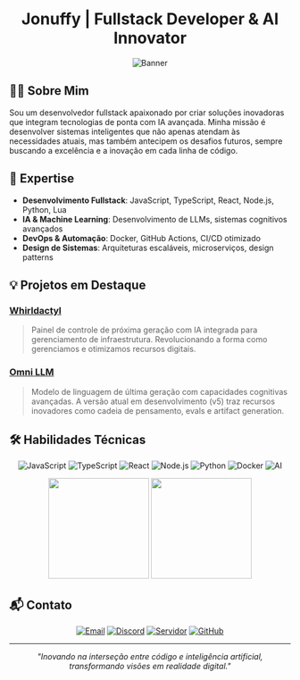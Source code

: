 <h1 align="center">Jonuffy | Fullstack Developer & AI Innovator</h1>

<p align="center">
  <img src="https://img.shields.io/badge/Transformando%20Ideias%20em%20Realidade%20Digital-333333?style=for-the-badge&logo=data:image/svg+xml;base64,PHN2ZyB4bWxucz0iaHR0cDovL3d3dy53My5vcmcvMjAwMC9zdmciIHZpZXdCb3g9IjAgMCAyNCAyNCI+PHBhdGggZmlsbD0iI2ZmZiIgZD0iTTEyIDJMMi41IDEzLjVoNnY4aDdWMTMuNWg2TDEyIDJ6Ii8+PC9zdmc+" alt="Banner">
</p>

## 👨‍💻 Sobre Mim

Sou um desenvolvedor fullstack apaixonado por criar soluções inovadoras que integram tecnologias de ponta com IA avançada. Minha missão é desenvolver sistemas inteligentes que não apenas atendam às necessidades atuais, mas também antecipem os desafios futuros, sempre buscando a excelência e a inovação em cada linha de código.

## 🚀 Expertise

- **Desenvolvimento Fullstack**: JavaScript, TypeScript, React, Node.js, Python, Lua
- **IA & Machine Learning**: Desenvolvimento de LLMs, sistemas cognitivos avançados
- **DevOps & Automação**: Docker, GitHub Actions, CI/CD otimizado
- **Design de Sistemas**: Arquiteturas escaláveis, microserviços, design patterns

## 💡 Projetos em Destaque

### [Whirldactyl](https://github.com/jonuffykk/whirldactyl)
> Painel de controle de próxima geração com IA integrada para gerenciamento de infraestrutura. Revolucionando a forma como gerenciamos e otimizamos recursos digitais.

### [Omni LLM](https://github.com/jonuffykk/omni-llm-v1)
> Modelo de linguagem de última geração com capacidades cognitivas avançadas. A versão atual em desenvolvimento (v5) traz recursos inovadores como cadeia de pensamento, evals e artifact generation.

## 🛠️ Habilidades Técnicas

<p align="center">
  <img src="https://img.shields.io/badge/-JavaScript-F7DF1E?style=for-the-badge&logo=javascript&logoColor=black" alt="JavaScript">
  <img src="https://img.shields.io/badge/-TypeScript-3178C6?style=for-the-badge&logo=typescript&logoColor=white" alt="TypeScript">
  <img src="https://img.shields.io/badge/-React-61DAFB?style=for-the-badge&logo=react&logoColor=black" alt="React">
  <img src="https://img.shields.io/badge/-Node.js-339933?style=for-the-badge&logo=node.js&logoColor=white" alt="Node.js">
  <img src="https://img.shields.io/badge/-Python-3776AB?style=for-the-badge&logo=python&logoColor=white" alt="Python">
  <img src="https://img.shields.io/badge/-Docker-2496ED?style=for-the-badge&logo=docker&logoColor=white" alt="Docker">
  <img src="https://img.shields.io/badge/-AI-FF6F61?style=for-the-badge&logo=ai&logoColor=white" alt="AI">
</p>

<div align="center">
  <img height="180em" src="https://github-readme-stats.vercel.app/api?username=Jonuffykk&show_icons=true&theme=react&include_all_commits=true&count_private=true&hide_border=true"/>
  <img height="180em" src="https://github-readme-stats.vercel.app/api/top-langs/?username=Jonuffykk&layout=compact&langs_count=8&theme=react&hide_border=true"/>
</div>

## 📬 Contato

<p align="center">
  <a href="mailto:jonuffycontato@gmail.com"><img src="https://img.shields.io/badge/-Email-D14836?style=for-the-badge&logo=gmail&logoColor=white" alt="Email"></a>
  <a href="https://discordapp.com/users/Jonuffykk"><img src="https://img.shields.io/badge/-Discord-7289DA?style=for-the-badge&logo=discord&logoColor=white" alt="Discord"></a>
  <a href="https://discord.gg/houzz"><img src="https://img.shields.io/badge/-Servidor-7289DA?style=for-the-badge&logo=discord&logoColor=white" alt="Servidor"></a>
  <a href="https://github.com/Jonuffykk"><img src="https://img.shields.io/badge/-GitHub-181717?style=for-the-badge&logo=github" alt="GitHub"></a>
</p>

---

<p align="center">
  <em>"Inovando na interseção entre código e inteligência artificial, transformando visões em realidade digital."</em>
</p>
